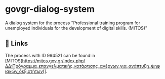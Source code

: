 # govgr-dialog-system
A dialog system for the process "Professional training program for unemployed individuals for the development of digital skills. (MITOS)"

## 🔗 Links
The process with ID 994521 can be found in [MITOS(https://mitos.gov.gr/index.php/ΔΔ:Πρόγραμμα_επαγγελματικής_κατάρτισης_ανέργων_για_ανάπτυξη_ψηφιακών_δεξιοτήτων)]. 
